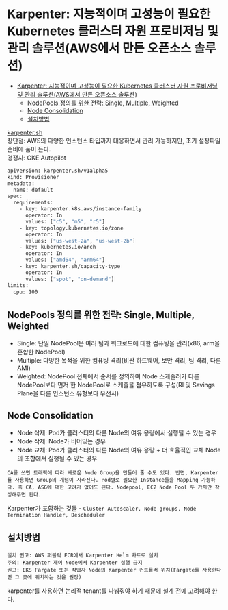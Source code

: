 # Karpenter: 지능적이며 고성능이 필요한 Kubernetes 클러스터 자원 프로비저닝 및 관리 솔루션(AWS에서 만든 오픈소스 솔루션)

- [Karpenter: 지능적이며 고성능이 필요한 Kubernetes 클러스터 자원 프로비저닝 및 관리 솔루션(AWS에서 만든 오픈소스 솔루션)](#karpenter-지능적이며-고성능이-필요한-kubernetes-클러스터-자원-프로비저닝-및-관리-솔루션aws에서-만든-오픈소스-솔루션)
  - [NodePools 정의를 위한 전략: Single, Multiple, Weighted](#nodepools-정의를-위한-전략-single-multiple-weighted)
  - [Node Consolidation](#node-consolidation)
  - [설치방법](#설치방법)

[karpenter.sh](https://karpenter.sh/)  
장단점: AWS의 다양한 인스턴스 타입까지 대응하면서 관리 가능하지만, 초기 설정파일 준비에 품이 든다.  
경쟁사: GKE Autopilot

```bash
apiVersion: karpenter.sh/v1alpha5
kind: Provisioner
metadata:
  name: default
spec:
  requirements:
    - key: karpenter.k8s.aws/instance-family
      operator: In
      values: ["c5", "m5", "r5"]
    - key: topology.kubernetes.io/zone
      operator: In
      values: ["us-west-2a", "us-west-2b"]
    - key: kubernetes.io/arch
      operator: In
      values: ["amd64", "arm64"]
    - key: karpenter.sh/capacity-type
      operator: In
      values: ["spot", "on-demand"]
limits:
  cpu: 100
```

## NodePools 정의를 위한 전략: Single, Multiple, Weighted  

- Single: 단일 NodePool은 여러 팀과 워크로드에 대한 컴퓨팅을 관리(x86, arm을 혼합한 NodePool)
- Multiple: 다양한 목적을 위한 컴퓨팅 격리(비싼 하드웨어, 보안 격리, 팀 격리, 다른 AMI)
- Weighted: NodePool 전체에서 순서를 정의하여 Node 스케줄러가 다른 NodePool보다 먼저 한 NodePool로 스케줄을 점유하도록 구성(RI 및 Savings Plane을 다른 인스턴스 유형보다 우선시)

## Node Consolidation

- Node 삭제: Pod가 클러스터의 다른 Node의 여유 용량에서 실행될 수 있는 경우
- Node 삭제: Node가 비어있는 경우
- Node 교체: Pod가 클러스터의 다른 Node의 여유 용량 + 더 효율적인 교체 Node의 조합에서 실행될 수 있는 경우

`CA를 쓰면 트래픽에 따라 새로운 Node Group을 만들어 줄 수도 있다. 반면, Karpenter를 사용하면 Group의 개념이 사라진다. Pod별로 필요한 Instance들을 Mapping 가능하다. 즉 CA, ASG에 대한 고려가 없어도 된다. Nodepool, EC2 Node Pool 두 가지만 작성해주면 된다.`

Karpenter가 포함하는 것들 - `Cluster Autoscaler, Node groups, Node Termination Handler, Descheduler`

## 설치방법

```plain 설치 방법
설치 권고: AWS 퍼블릭 ECR에서 Karpenter Helm 차트로 설치  
주의: Karpenter 제어 Node에서 Karpenter 실행 금지  
권고: EKS Fargate 또는 작업자 Node의 Karpenter 컨트롤러 위치(Fargate를 사용한다면 그 곳에 위치하는 것을 권장)
```

karpenter를 사용하면 논리적 tenant를 나눠줘야 하기 때문에 설계 전에 고려해야 한다.
